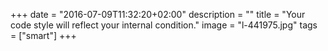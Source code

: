 +++
date = "2016-07-09T11:32:20+02:00"
description = ""
title = "Your code style will reflect your internal condition."
image = "l-441975.jpg"
tags = ["smart"]
+++

